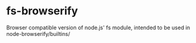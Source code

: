 fs-browserify
=============

Browser compatible version of node.js' fs module, intended to be used in node-browserify/builtins/
